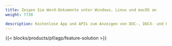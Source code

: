 ```yaml
---
title: Zeigen Sie Word-Dokumente unter Windows, Linux und macOS an 
weight: 7730

description: Kostenlose App und APIs zum Anzeigen von DOC-, DOCX- und ODT-Dokumenten als Seiten
---
```


{{< blocks/products/pf/agp/feature-solution >}} 


